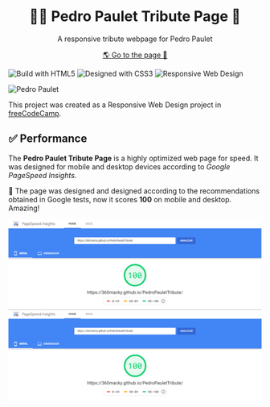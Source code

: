 <h1 align="center">👨‍🔬 Pedro Paulet Tribute Page 🎨</h1>
<p align="center">A responsive tribute webpage for Pedro Paulet</p>
<p align="center"><a href="https://360macky.github.io/PedroPauletTribute/" target="_blank">🌎 Go to the page 🚀</a></p>

![Build with HTML5](https://img.shields.io/static/v1?label=Made%20with&message=HTML5&color=red) ![Designed with CSS3](https://img.shields.io/static/v1?label=Designed%20with&message=CSS3&color=blue) ![Responsive Web Design](https://img.shields.io/static/v1?label=Responsive%20Web%20Design&message=freeCodeCamp&color=green)

![Pedro Paulet](https://upload.wikimedia.org/wikipedia/commons/a/ad/Pedro_Paulet%2C_padre_de_la_Aeronautica.PNG)

This project was created as a Responsive Web Design project in [freeCodeCamp](https://freecodecamp.org/).

## ✅ Performance
The **Pedro Paulet Tribute Page** is a highly optimized web page for speed. It was designed for mobile and desktop devices according to *Google PageSpeed Insights*.

🎉 The page was designed and designed according to the recommendations obtained in Google tests, now it scores **100** on mobile and desktop. Amazing!

<img align="center" src="./mobile_result.png" alt="Mobile result">

<img align="center" src="./desktop_result.png" alt="Desktop result">
